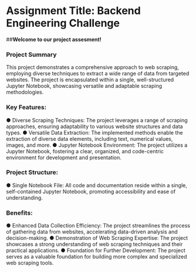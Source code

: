 # Assignment Title: Backend Engineering Challenge

##**Welcome to our project  assesment!**

### Project Summary
This project demonstrates a comprehensive approach to web scraping, employing diverse techniques to extract a wide range of data from targeted websites. The project is encapsulated within a single, well-structured Jupyter Notebook, showcasing versatile and adaptable scraping methodologies.

### Key Features:
● Diverse Scraping Techniques: The project leverages a range of scraping approaches, ensuring adaptability to various website structures and data types.
● Versatile Data Extraction: The implemented methods enable the extraction of diverse data elements, including text, numerical values, images, and more.
● Jupyter Notebook Environment: The project utilizes a Jupyter Notebook, fostering a clear, organized, and code-centric environment for development and presentation.

### Project Structure:
● Single Notebook File: All code and documentation reside within a single, self-contained Jupyter Notebook, promoting accessibility and ease of understanding.

### Benefits:
● Enhanced Data Collection Efficiency: The project streamlines the process of gathering data from websites, accelerating data-driven analysis and decision-making.
● Demonstration of Web Scraping Expertise: The project showcases a strong understanding of web scraping techniques and their practical applications.
● Foundation for Further Development: The project serves as a valuable foundation for building more complex and specialized web scraping tools.

